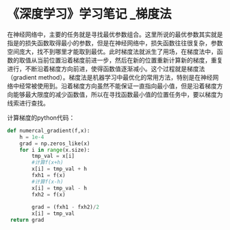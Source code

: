 # 《深度学习》学习笔记 _梯度法 

​		在神经网络中，主要的任务就是寻找最优参数组合。这里所说的最优参数其实就是指是的损失函数取得最小的参数，但是在神经网络中，损失函数往往很复杂，参数空间庞大，找不到哪里才能取到最优。此时梯度法就派生了用场，在梯度法中，函数的取值从当前位置沿着梯度前进一步，然后在新的位置重新计算新的梯度，重复进行，不断沿着梯度方向前进，使得函数值逐渐减小。这个过程就是梯度法（gradient method）。梯度法是机器学习中最优化的常用方法，特别是在神经网络中经常被使用到。沿着梯度方向虽然不能保证一直指向最小值，但是沿着梯度方向能够最大限度的减少函数值，所以在寻找函数最小值的位置任务中，要以梯度为线索进行查找。  

计算梯度的python代码：

```python
def numercal_gradient(f,x):
    h = 1e-4
    grad = np.zeros_like(x)
    for i in range(x.size):
        tmp_val = x[i]
        #计算f(x+h)
        x[i] = tmp_val + h
        fxh1 = f(x)
        #计算f(x-h)
        x[i] = tmp_val - h
        fxh2 = f(x)
        
        grad = (fxh1 - fxh2)/2
        x[i] = tmp_val
 return grad
```


